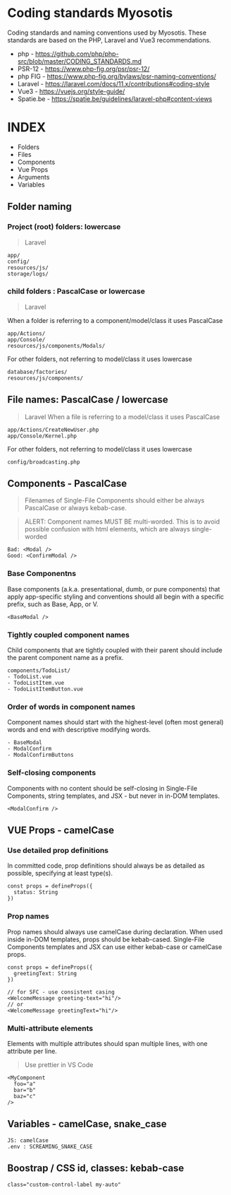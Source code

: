 # Coding standards Myosotis

Coding standards and naming conventions used by Myosotis.
These standards are based on the PHP, Laravel and Vue3 recommendations.

* php - https://github.com/php/php-src/blob/master/CODING_STANDARDS.md
* PSR-12 - https://www.php-fig.org/psr/psr-12/
* php FIG - https://www.php-fig.org/bylaws/psr-naming-conventions/
* Laravel - https://laravel.com/docs/11.x/contributions#coding-style
* Vue3 - https://vuejs.org/style-guide/
* Spatie.be - https://spatie.be/guidelines/laravel-php#content-views

# INDEX
* Folders
* Files
* Components
* Vue Props
* Arguments
* Variables

## Folder naming

### Project (root) folders: lowercase

> Laravel
```
app/
config/
resources/js/
storage/logs/
```

### child folders : PascalCase or lowercase
> Laravel

When a folder is referring to a component/model/class it uses PascalCase
```
app/Actions/
app/Console/
resources/js/components/Modals/
```

For other folders, not referring to model/class it uses lowercase
```
database/factories/
resources/js/components/
```

## File names: PascalCase / lowercase
> Laravel
When a file is referring to a model/class it uses PascalCase
```
app/Actions/CreateNewUser.php
app/Console/Kernel.php
```
For other folders, not referring to model/class it uses lowercase
```
config/broadcasting.php
```

## Components - PascalCase

> Filenames of Single-File Components should either be always PascalCase or always kebab-case.

> ALERT: Component names MUST BE multi-worded. This is to avoid possible confusion with html elements, which are always single-worded

```
Bad: <Modal />
Good: <ConfirmModal />
```

### Base Componentns

Base components (a.k.a. presentational, dumb, or pure components) that apply app-specific styling and conventions should all begin with a specific prefix, such as Base, App, or V.

```
<BaseModal />
```

### Tightly coupled component names​
Child components that are tightly coupled with their parent should include the parent component name as a prefix.

```
components/TodoList/
- TodoList.vue
- TodoListItem.vue
- TodoListItemButton.vue
```

### Order of words in component names​
Component names should start with the highest-level (often most general) words and end with descriptive modifying words.

```
- BaseModal
- ModalConfirm
- ModalConfirmButtons
```

### Self-closing components​
Components with no content should be self-closing in Single-File Components, string templates, and JSX - but never in in-DOM templates.

```
<ModalConfirm />
```

## VUE Props - camelCase

### Use detailed prop definitions​
In committed code, prop definitions should always be as detailed as possible, specifying at least type(s).
```
const props = defineProps({
  status: String
})
```

### Prop names
Prop names should always use camelCase during declaration. When used inside in-DOM templates, props should be kebab-cased. Single-File Components templates and JSX can use either kebab-case or camelCase props.

```
const props = defineProps({
  greetingText: String
})

// for SFC - use consistent casing
<WelcomeMessage greeting-text="hi"/>
// or
<WelcomeMessage greetingText="hi"/>
```

### Multi-attribute elements​
Elements with multiple attributes should span multiple lines, with one attribute per line.
> Use prettier in VS Code
```
<MyComponent
  foo="a"
  bar="b"
  baz="c"
/>
```

## Variables - camelCase, snake_case

```
JS: camelCase
.env : SCREAMING_SNAKE_CASE
```

## Boostrap / CSS id, classes: kebab-case

```
class="custom-control-label my-auto"
```